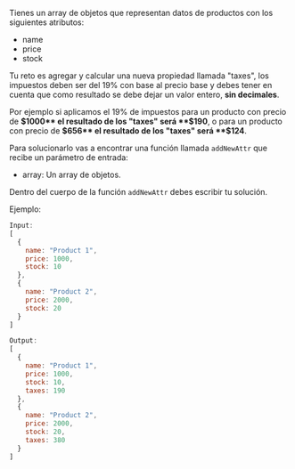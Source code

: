 Tienes un array de objetos que representan datos de productos con los siguientes atributos:

- name
- price
- stock

Tu reto es agregar y calcular una nueva propiedad llamada "taxes", los impuestos deben ser del 19% con base al precio base y debes tener en cuenta que como resultado se debe dejar un valor entero, **sin decimales**.

Por ejemplo si aplicamos el 19% de impuestos para un producto con precio de **$1000** el resultado de los "taxes" será **$190**, o para un producto con precio de **$656** el resultado de los "taxes" será **$124**.

Para solucionarlo vas a encontrar una función llamada `addNewAttr` que recibe un parámetro de entrada:

- array: Un array de objetos.

Dentro del cuerpo de la función `addNewAttr` debes escribir tu solución.

Ejemplo:

```js
Input:
[
  {
    name: "Product 1",
    price: 1000,
    stock: 10
  },
  {
    name: "Product 2",
    price: 2000,
    stock: 20
  }
]

Output:
[
  {
    name: "Product 1",
    price: 1000,
    stock: 10,
    taxes: 190
  },
  {
    name: "Product 2",
    price: 2000,
    stock: 20,
    taxes: 380
  }
]
```
